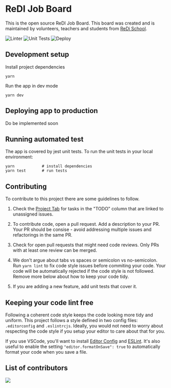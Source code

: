 # ReDI Job Board

This is the open source ReDI Job Board. This board was created and is maintained by volunteers, teachers and students from [ReDi School](redi-school.org).

![Linter](https://github.com/lopis/job-board/actions/workflows/linter.yml/badge.svg)
![Unit Tests](https://github.com/lopis/job-board/actions/workflows/test.yml/badge.svg)
![Deploy](https://github.com/lopis/job-board/actions/workflows/deploy.yml/badge.svg)

## Development setup

Install project dependencies

```
yarn
```

Run the app in dev mode

```
yarn dev
```

## Deploying app to production

Do be implemented soon

## Running automated test

The app is covered by jest unit tests.
To run the unit tests in your local environment:

```
yarn            # install dependencies
yarn test       # run tests
```

## Contributing

To contribute to this project there are some guidelines to follow.

1. Check the [Project Tab](https://github.com/lopis/job-board/projects) for tasks in the "TODO" column that are linked to unassigned issues.

2. To contribute code, open a pull request. Add a description to your PR. Your PR should be consise - avoid addressing multiple issues and refactorings in the same PR.

3. Check for open pull requests that might need code reviews. Only PRs with at least one review can be merged.

4. We don't argue about tabs vs spaces or semicolon vs no-semicolon. Run `yarn lint` to fix code style issues before commiting your code. Your code will be automatically rejected if the code style is not followed. Remove more below about how to keep your code tidy.

5. If you are adding a new feature, add unit tests that cover it.

## Keeping your code lint free

Following a coherent code style keeps the code looking more tidy and uniform.
This project follows a style defined in two config files: `.editorconfig` and `.eslintrcjs`.
Ideally, you would not need to worry about respecting the code style if you setup your editor to care about that for you.

If you use VSCode, you'll want to install [Editor Config](https://marketplace.visualstudio.com/items?itemName=EditorConfig.EditorConfig) and [ESLint](https://marketplace.visualstudio.com/items?itemName=dbaeumer.vscode-eslint). It's also useful to enable the setting `"editor.formatOnSave": true` to automatically format your code when you save a file.

## List of contributors

<a href="https://github.com/lopis/job-board/graphs/contributors">
  <img src="https://contrib.rocks/image?repo=lopis/job-board" />
</a>
